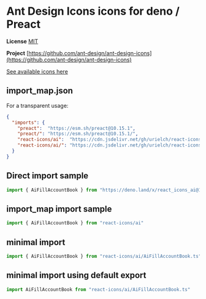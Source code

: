 # Ant Design Icons icons for deno / Preact

**License** [MIT](https://opensource.org/licenses/MIT)

**Project** [https://github.com/ant-design/ant-design-icons](https://github.com/ant-design/ant-design-icons)

[See available icons here](https://react-icons.github.io/react-icons/icons?name=ai)

## import_map.json

For a transparent usage:

```json
{
  "imports": {
    "preact":  "https://esm.sh/preact@10.15.1",
    "preact/": "https://esm.sh/preact@10.15.1/",
    "react-icons/ai":  "https://cdn.jsdelivr.net/gh/urielch/react-icons-ai@1.0.2/mod.ts",
    "react-icons/ai/": "https://cdn.jsdelivr.net/gh/urielch/react-icons-ai/ico/",
  }
}
```

## Direct import sample

```ts
import { AiFillAccountBook } from "https://deno.land/x/react_icons_ai@1.0.2/mod.ts"
```

## import_map import sample

```ts
import { AiFillAccountBook } from "react-icons/ai"
```

## minimal import

```ts
import { AiFillAccountBook } from "react-icons/ai/AiFillAccountBook.ts"
```

## minimal import using default export

```ts
import AiFillAccountBook from "react-icons/ai/AiFillAccountBook.ts"
```

